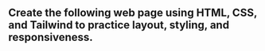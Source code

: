 ## Create the following web page using HTML, CSS, and Tailwind to practice layout, styling, and responsiveness.